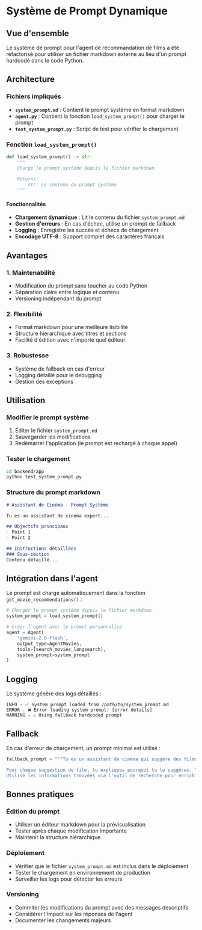 # Système de Prompt Dynamique

## Vue d'ensemble

Le système de prompt pour l'agent de recommandation de films a été refactorisé pour utiliser un fichier markdown externe au lieu d'un prompt hardcodé dans le code Python.

## Architecture

### Fichiers impliqués

- **`system_prompt.md`** : Contient le prompt système en format markdown
- **`agent.py`** : Contient la fonction `load_system_prompt()` pour charger le prompt
- **`test_system_prompt.py`** : Script de test pour vérifier le chargement

### Fonction `load_system_prompt()`

```python
def load_system_prompt() -> str:
    """
    Charge le prompt système depuis le fichier markdown
    
    Returns:
        str: Le contenu du prompt système
    """
```

#### Fonctionnalités

- **Chargement dynamique** : Lit le contenu du fichier `system_prompt.md`
- **Gestion d'erreurs** : En cas d'échec, utilise un prompt de fallback
- **Logging** : Enregistre les succès et échecs de chargement
- **Encodage UTF-8** : Support complet des caractères français

## Avantages

### 1. **Maintenabilité**
- Modification du prompt sans toucher au code Python
- Séparation claire entre logique et contenu
- Versioning indépendant du prompt

### 2. **Flexibilité**
- Format markdown pour une meilleure lisibilité
- Structure hiérarchique avec titres et sections
- Facilité d'édition avec n'importe quel éditeur

### 3. **Robustesse**
- Système de fallback en cas d'erreur
- Logging détaillé pour le debugging
- Gestion des exceptions

## Utilisation

### Modifier le prompt système

1. Éditer le fichier `system_prompt.md`
2. Sauvegarder les modifications
3. Redémarrer l'application (le prompt est rechargé à chaque appel)

### Tester le chargement

```bash
cd backend/app
python test_system_prompt.py
```

### Structure du prompt markdown

```markdown
# Assistant de Cinéma - Prompt Système

Tu es un assistant de cinéma expert...

## Objectifs principaux
- Point 1
- Point 2

## Instructions détaillées
### Sous-section
Contenu détaillé...
```

## Intégration dans l'agent

Le prompt est chargé automatiquement dans la fonction `get_movie_recommendations()` :

```python
# Charger le prompt système depuis le fichier markdown
system_prompt = load_system_prompt()

# Créer l'agent avec le prompt personnalisé
agent = Agent(
    'gemini-2.0-flash',
    output_type=AgentMovies,
    tools=[search_movies_langsearch],
    system_prompt=system_prompt
)
```

## Logging

Le système génère des logs détaillés :

```
INFO - ✅ System prompt loaded from /path/to/system_prompt.md
ERROR - ❌ Error loading system prompt: [error details]
WARNING - ⚠️ Using fallback hardcoded prompt
```

## Fallback

En cas d'erreur de chargement, un prompt minimal est utilisé :

```python
fallback_prompt = """Tu es un assistant de cinéma qui suggère des films basés sur les préférences de l'utilisateur. 

Pour chaque suggestion de film, tu expliques pourquoi tu le suggères. Tu donneras au moins 3 suggestions. 
Utilise les informations trouvées via l'outil de recherche pour enrichir tes recommandations."""
```

## Bonnes pratiques

### Édition du prompt
- Utiliser un éditeur markdown pour la prévisualisation
- Tester après chaque modification importante
- Maintenir la structure hiérarchique

### Déploiement
- Vérifier que le fichier `system_prompt.md` est inclus dans le déploiement
- Tester le chargement en environnement de production
- Surveiller les logs pour détecter les erreurs

### Versioning
- Commiter les modifications du prompt avec des messages descriptifs
- Considérer l'impact sur les réponses de l'agent
- Documenter les changements majeurs

